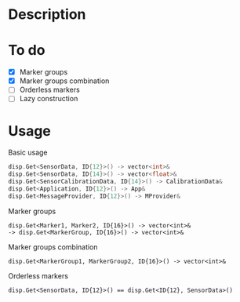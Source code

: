 # Description



# To do

- [x] Marker groups
- [x] Marker groups combination
- [ ] Orderless markers
- [ ] Lazy construction

# Usage

Basic usage
```c++
disp.Get<SensorData, ID{12}>() -> vector<int>&
disp.Get<SensorData, ID{14}>() -> vector<float>&
disp.Get<SensorCalibrationData, ID{14}>() -> CalibrationData&
disp.Get<Application, ID{12}>() -> App&
disp.Get<MessageProvider, ID{12}>() -> MProvider&
```

Marker groups
```
disp.Get<Marker1, Marker2, ID{16}>() -> vector<int>&
-> disp.Get<MarkerGroup, ID{16}>() -> vector<int>&
```

Marker groups combination
```
disp.Get<MarkerGroup1, MarkerGroup2, ID{16}>() -> vector<int>&
```

Orderless markers
```
disp.Get<SensorData, ID{12}>() == disp.Get<ID{12}, SensorData>() 
```

